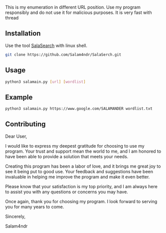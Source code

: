 This is my enumeration in different URL position. Use my program responsibly and do not use it for malicious purposes. It is very fast with thread

## Installation

Use the tool [SalaSearch](https://github.com/Salam4ndr/SalaSerch.git) with linux shell.

```bash
git clone https://github.com/Salam4ndr/SalaSerch.git
```

## Usage

```bash
python3 salamain.py [url] [wordlist]
```

## Example
```bash
python3 salamain.py https://www.google.com/SALAMANDER wordlist.txt
```

## Contributing

Dear User,

I would like to express my deepest gratitude for choosing to use my program. Your trust and support mean the world to me, and I am honored to have been able to provide a solution that meets your needs.

Creating this program has been a labor of love, and it brings me great joy to see it being put to good use. Your feedback and suggestions have been invaluable in helping me improve the program and make it even better.

Please know that your satisfaction is my top priority, and I am always here to assist you with any questions or concerns you may have.

Once again, thank you for choosing my program. I look forward to serving you for many years to come.

Sincerely,

Salam4ndr
